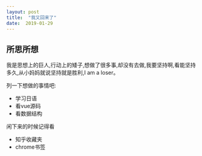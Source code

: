 ```yaml
---
layout: post
title:  "我又回来了"
date:  2019-01-29
---
```


## 所思所想

我是思想上的巨人,行动上的矮子,想做了很多事,却没有去做,我要坚持啊,看能坚持多久,从小妈妈就说坚持就是胜利,I am a loser。

列一下想做的事情吧:
* 学习日语
* 看vue源码
* 看数据结构

闲下来的时候记得看

* 知乎收藏夹
* chrome书签